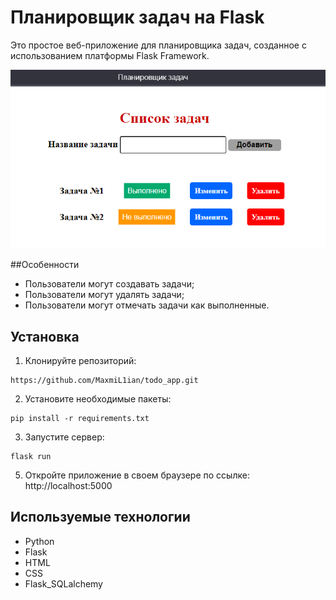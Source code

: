 # Планировщик задач на Flask
Это простое веб-приложение для планировщика задач, созданное с использованием платформы Flask Framework.

![app](https://github.com/MaxmiL1ian/todo_app/blob/master/ToDo.png)  

##Особенности
* Пользователи могут создавать задачи;
* Пользователи могут удалять задачи;
* Пользователи могут отмечать задачи как выполненные. 

## Установка

1. Клонируйте репозиторий:

```
https://github.com/MaxmiL1ian/todo_app.git
```

2. Установите необходимые пакеты:

```
pip install -r requirements.txt
```

3. Запустите сервер:

```
flask run
```

5. Откройте приложение в своем браузере по ссылке: http://localhost:5000

## Используемые технологии 
* Python
* Flask
* HTML
* CSS 
* Flask_SQLalchemy 
